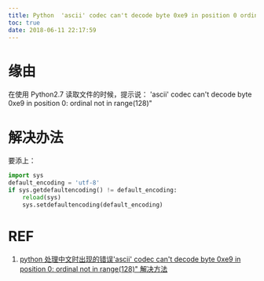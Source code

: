 ```yaml
---
title: Python  'ascii' codec can't decode byte 0xe9 in position 0 ordinal not in range(128)
toc: true
date: 2018-06-11 22:17:59
---
```

# 缘由

在使用 Python2.7 读取文件的时候，提示说：
'ascii' codec can't decode byte 0xe9 in position 0: ordinal not in range(128)"

# 解决办法
要添上：

```python
import sys
default_encoding = 'utf-8'
if sys.getdefaultencoding() != default_encoding:
    reload(sys)
    sys.setdefaultencoding(default_encoding)
```

# REF

  1. [python 处理中文时出现的错误'ascii' codec can't decode byte 0xe9 in position 0: ordinal not in range(128)" 解决方法](https://blog.csdn.net/andoring/article/details/6624533)